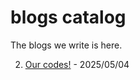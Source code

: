 # blogs catalog

The blogs we write is here.

2. [Our codes!](./20250504-ourCodes!.html) - 2025/05/04
